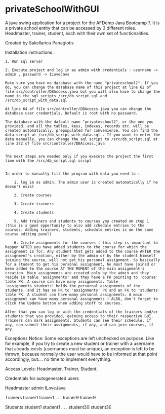 # privateSchoolWithGUI
A java swing application for a project for the AFDemp Java Bootcamp 7. It is a private school entity that can be accessed by 3 different roles. Headmaster, trainer, student, each with their own set of functionalities.

Created by Sakellariou Panagiotis

Installation instructions : 

	1. Run sql server
	
	2. Execute project and log in as admin with credentials : username -> admin , password -> ILoveJava 
	
	Make sure you have no database with the name "privateschool2". If you do, you can change the database name of this project at line 62 of file src/controller/DBAccess.java but you will also have to change the name in the sql scripts /src/db_script.sql and /src/db_script_with_data.sql
	
	At line 64 of file src/controller/DBAccess.java you can change the database user credentials. Default is root with no password.
	
	The database with the dafault name "privateschool2", or the one you provided, and all the tables, keys, indexes, records etc. will be created automatically, prepopulated for convenience. You can find the data script at /src/db_script_with_data.sql . If you want to enter the data manually, you can change the sql script to /src/db_script.sql at line 272 of file src/controller/DBAccess.java
	
	
	The next steps are needed only if you execute the project the first time with the /src/db_script.sql script
	
	
	In order to manually fill the program with data you need to : 
	
		1. log in as admin. The admin user is created automatically if he doesn't exist
		
		2. Create courses

		3. Create trainers
		
		4. Create students
		
		5. Add trainers and students to courses you created on step 1 (this is a good opportunity to also add schedule entries to the courses. Adding trainers, students, schedule entries is on the same course editing panel)
		
		6. Create assignments for the courses ( this step is important to happen AFTER you have added students to the course for which the assignment is for. Any student that gets added to the course AFTER the assignment's creation, either by the admin or by the student himself joining the course, will not get his personal assignment. So basically for a student to get his personal assignment, he must have joined or been added to the course AT THE MOMENT of the main assignment's creation. Main assignments are created only by the admin and they reside in table 'assignments' and they have a FK pointing to 'course' table PK. A course can have many assignments. Table 'assignments_students' holds the persornal assignments of the students, and it has an FK to 'assignments' PK and an FK to 'students' table PK. A student can have many personal assignments. A main assignment can have many personal assignments ) ALSO, don't forget to click the Update button when adding stuff to courses.
		
	After that you can log in with the credentials of the trainers and/or students that you provided, gaining access to their respective GUI. Trainers can mark assignments. Students can see their schedule, if any, can submit their assignments, if any, and can join courses, if any.
	
	
Exceptions Notice:
Some exceptions are left unchecked on purpose. Like for example, if you try to create a new student or trainer with a username that already exists (usernames must be unique), an exception is left to be thrown, because normally the user would have to be informed at that point accordingly, but.... no time to implement everything.

Access Levels:
Headmaster, Trainer, Student.

Credentials for autogenerated users

Headmaster
	admin ILoveJava

Trainers
	trainer1 trainer1 
	.
	.
	.
	trainer9 trainer9 
	
Students
	student1 student1
	.
	.
	.
	student30 student30
